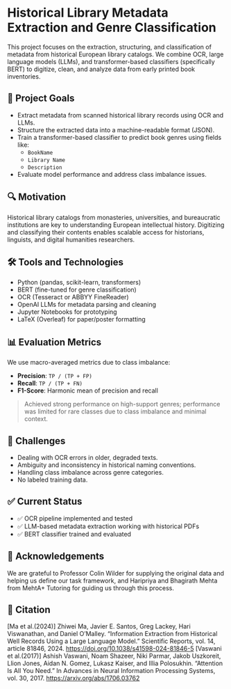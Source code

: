 # Historical Library Metadata Extraction and Genre Classification

This project focuses on the extraction, structuring, and classification of metadata from historical European library catalogs. We combine OCR, large language models (LLMs), and transformer-based classifiers (specifically BERT) to digitize, clean, and analyze data from early printed book inventories.

## 🧠 Project Goals

- Extract metadata from scanned historical library records using OCR and LLMs.
- Structure the extracted data into a machine-readable format (JSON).
- Train a transformer-based classifier to predict book genres using fields like:
  - `BookName`
  - `Library Name`
  - `Description`
- Evaluate model performance and address class imbalance issues.

## 🔍 Motivation

Historical library catalogs from monasteries, universities, and bureaucratic institutions are key to understanding European intellectual history. Digitizing and classifying their contents enables scalable access for historians, linguists, and digital humanities researchers.

## 🛠️ Tools and Technologies

- Python (pandas, scikit-learn, transformers)
- BERT (fine-tuned for genre classification)
- OCR (Tesseract or ABBYY FineReader)
- OpenAI LLMs for metadata parsing and cleaning
- Jupyter Notebooks for prototyping
- LaTeX (Overleaf) for paper/poster formatting


## 📊 Evaluation Metrics

We use macro-averaged metrics due to class imbalance:

- **Precision**: `TP / (TP + FP)`
- **Recall**: `TP / (TP + FN)`
- **F1-Score**: Harmonic mean of precision and recall

> Achieved strong performance on high-support genres; performance was limited for rare classes due to class imbalance and minimal context.

## 🚧 Challenges

- Dealing with OCR errors in older, degraded texts.
- Ambiguity and inconsistency in historical naming conventions.
- Handling class imbalance across genre categories.
- No labeled training data.

## ✅ Current Status

- ✅ OCR pipeline implemented and tested
- ✅ LLM-based metadata extraction working with historical PDFs
- ✅ BERT classifier trained and evaluated

## 🤝 Acknowledgements

We are grateful to Professor Colin Wilder for supplying the original data and helping us define our task
framework, and Haripriya and Bhagirath Mehta from MehtA+ Tutoring for guiding us through this process.

## 📜 Citation


[Ma et al.(2024)] Zhiwei Ma, Javier E. Santos, Greg Lackey, Hari Viswanathan, and Daniel O’Malley.
“Information Extraction from Historical Well Records Using a Large Language Model.” Scientific Reports,
vol. 14, article 81846, 2024. https://doi.org/10.1038/s41598-024-81846-5
[Vaswani et al.(2017)] Ashish Vaswani, Noam Shazeer, Niki Parmar, Jakob Uszkoreit, Llion Jones, Aidan
N. Gomez, Lukasz Kaiser, and Illia Polosukhin. “Attention Is All You Need.” In Advances in Neural
Information Processing Systems, vol. 30, 2017. https://arxiv.org/abs/1706.03762


